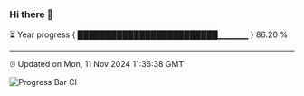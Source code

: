 ### Hi there 👋

⏳ Year progress { █████████████████████████▁▁▁▁▁ } 86.20 %

---

⏰ Updated on Mon, 11 Nov 2024 11:36:38 GMT

![Progress Bar CI](https://github.com/IshwaranRudhara/GIT-ACTION/workflows/Progress%20Bar%20CI/badge.svg)
